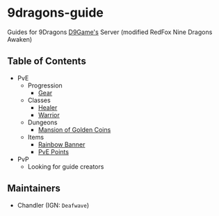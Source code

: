 # 9dragons-guide
Guides for 9Dragons [D9Game's](https://d9gitalgames.com/landing.php) Server (modified RedFox Nine Dragons Awaken)

## Table of Contents

- PvE
  - Progression
    - [Gear](docs/PvE/gear-progression.md)
  - Classes
    - [Healer](docs/PvE/classes/healer.md)
    - [Warrior](docs/PvE/classes/warrior.md)
  - Dungeons
    - [Mansion of Golden Coins](docs/PvE/dungeons/gcm-mansion-of-golden-coins.md)
  - Items
    - [Rainbow Banner](docs/PvE/items/rainbow-banner.md)
    - [PvE Points](docs/PvE/pve-points.md)
- PvP
  - Looking for guide creators

## Maintainers
- Chandler (IGN: `Deafwave`)
